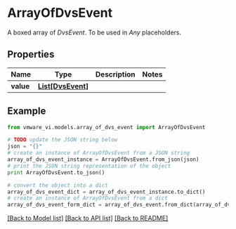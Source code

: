 # ArrayOfDvsEvent

A boxed array of *DvsEvent*. To be used in *Any* placeholders. 

## Properties
Name | Type | Description | Notes
------------ | ------------- | ------------- | -------------
**value** | [**List[DvsEvent]**](DvsEvent.md) |  | 

## Example

```python
from vmware_vi.models.array_of_dvs_event import ArrayOfDvsEvent

# TODO update the JSON string below
json = "{}"
# create an instance of ArrayOfDvsEvent from a JSON string
array_of_dvs_event_instance = ArrayOfDvsEvent.from_json(json)
# print the JSON string representation of the object
print ArrayOfDvsEvent.to_json()

# convert the object into a dict
array_of_dvs_event_dict = array_of_dvs_event_instance.to_dict()
# create an instance of ArrayOfDvsEvent from a dict
array_of_dvs_event_form_dict = array_of_dvs_event.from_dict(array_of_dvs_event_dict)
```
[[Back to Model list]](../README.md#documentation-for-models) [[Back to API list]](../README.md#documentation-for-api-endpoints) [[Back to README]](../README.md)


